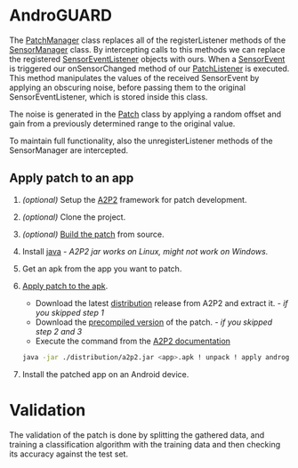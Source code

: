 # AndroGUARD

The [PatchManager](./AndroGUARD/app/src/main/java/com/androguard/PatchManager.java) class replaces all of the registerListener methods of the [SensorManager](https://developer.android.com/reference/android/hardware/SensorManager) class.
By intercepting calls to this methods we can replace the registered [SensorEventListener](https://developer.android.com/reference/android/hardware/SensorEventListener) objects with ours.
When a [SensorEvent](https://developer.android.com/reference/android/hardware/SensorEvent) is triggered our onSensorChanged method of our [PatchListener](./AndroGUARD/app/src/main/java/com/androguard/PatchListener.java) is executed.
This method manipulates the values of the received SensorEvent by applying an obscuring noise, before passing them to the original SensorEventListener, which is stored inside this class.

The noise is generated in the [Patch](./AndroGUARD/app/src/main/java/com/androguard/Patch.java) class by applying a random offset and gain from a previously determined range to the original value.

To maintain full functionality, also the unregisterListener methods of the SensorManager are intercepted.

## Apply patch to an app
1. *(optional)* Setup the [A2P2](https://extgit.iaik.tugraz.at/fdraschbacher/a2p2/-/tree/main?ref_type=heads) framework for patch development.
2. *(optional)* Clone the project.
3. *(optional)* [Build the patch](https://extgit.iaik.tugraz.at/fdraschbacher/a2p2/-/blob/main/distribution/docs/developing_patches.md?ref_type=heads#building-patches) from source.
4. Install [java](https://adoptium.net/de/temurin/releases) *- A2P2 jar works on Linux, might not work on Windows.*
5. Get an apk from the app you want to patch.
6. [Apply patch to the apk](https://extgit.iaik.tugraz.at/fdraschbacher/a2p2/-/tree/main/distribution?ref_type=heads#getting-started).
    
    - Download the latest [distribution](https://extgit.iaik.tugraz.at/fdraschbacher/a2p2/-/blob/main/a2p2_distribution_v1.0.1.zip?ref_type=heads) release from A2P2 and extract it. *- if you skipped step 1*
    - Download the [precompiled version](./androguard_static.zip) of the patch. *- if you skipped step 2 and 3*
    - Execute the command from the [A2P2 documentation](https://extgit.iaik.tugraz.at/fdraschbacher/a2p2/-/tree/main/distribution/docs?ref_type=heads)
    ```sh
    java -jar ./distribution/a2p2.jar <app>.apk ! unpack ! apply androguard_static.zip static ! pack ! sign ! ./
    ```

7. Install the patched app on an Android device.


# Validation
The validation of the patch is done by splitting the gathered data, and training a classification algorithm with the training data and then checking its accuracy against the test set.  
